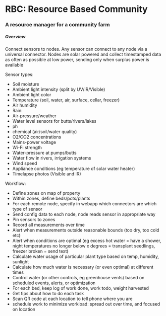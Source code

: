 # RBC: Resource Based Community

### A resource manager for a community farm

##### Overview

Connect sensors to nodes. Any sensor can connect to any node via a universal connector.
Nodes are solar powered and collect timestamped data as often as possible at low power, sending only when surplus power is available

Sensor types:
- Soil moisture
- Ambient light intensity (split by UV/IR/Visible)
- Ambient light color
- Temperature (soil, water, air, surface, cellar, freezer)
- Air humidity
- Rain
- Air-pressure/weather
- Water level sensors for butts/rivers/lakes
- ph
- chemical (air/soil/water quality)
- O2/CO2 concentrations
- Mains-power voltage
- Wi-Fi strength
- Water-pressure at pumps/butts
- Water flow in rivers, irrigation systems
- Wind speed
- Appliance conditions (eg temperature of solar water heater)
- Timelapse photos (Visible and IR)

Workflow:
- Define zones on map of property
- Within zones, define beds/pots/plants
- For each remote node, specify in webapp which connectors are which type of sensor
- Send config data to each node, node reads sensor in appropriate way
- Pin sensors to zones
- Record all measurements over time
- Alert when measurements outside reasonable bounds (too dry, too cold etc)
- Alert when conditions are optimal (eg excess hot water = have a shower, night temperatures no longer below x degrees = transplant seedlings, freezer broken = send text)
- Calculate water usage of particular plant type based on temp, humidity, sunlight
- Calculate how much water is necessary (or even optimal) at different times
- Control water (or other controls, eg greenhouse vents) based on scheduled events, alerts, or optimization
- For each bed, keep log of work done, work todo, weight harvested
- Get tips about how to do each task
- Scan QR code at each location to tell phone where you are
- schedule work to minimize workload: spread out over time, and focused on location
